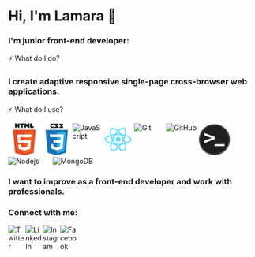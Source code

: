 # Hi, I'm Lamara 👋

### I'm junior front-end developer:<br>
:zap: What do I do? <br>

### I create adaptive responsive single-page cross-browser web applications.

:zap: What do I use? <br>

<img align="left" alt="HTML5" width="65px" src="https://raw.githubusercontent.com/github/explore/80688e429a7d4ef2fca1e82350fe8e3517d3494d/topics/html/html.png" />
<img align="left" alt="CSS3" width="65px" src="https://raw.githubusercontent.com/github/explore/80688e429a7d4ef2fca1e82350fe8e3517d3494d/topics/css/css.png" />
<img align="left" alt="JavaScript" width="60px" src="https://user-images.githubusercontent.com/58632996/126033521-08a4c2cd-96b8-47a6-9516-adcd596bf99d.png" />
<img align="left" alt="React" width="65px" src="https://raw.githubusercontent.com/github/explore/80688e429a7d4ef2fca1e82350fe8e3517d3494d/topics/react/react.png" />
<!-- <img align="left" alt="MongoDB" width="65px" src="https://raw.githubusercontent.com/github/explore/80688e429a7d4ef2fca1e82350fe8e3517d3494d/topics/mongodb/mongodb.png" /> -->
<img align="left" alt="Git" width="65px" src="https://user-images.githubusercontent.com/58632996/126033502-eaf4d8d6-722e-4a18-924f-cdd30bd98d8a.png" />
<img align="left" alt="GitHub" width="65px" src="https://user-images.githubusercontent.com/58632996/125980781-d353f38c-479e-47d0-9adb-62125bf6c10e.png" />
<img alt="Terminal" width="65px" src="https://raw.githubusercontent.com/github/explore/80688e429a7d4ef2fca1e82350fe8e3517d3494d/topics/terminal/terminal.png" />
<img align="left" alt="Nodejs" width="90px" src="https://user-images.githubusercontent.com/58632996/125951856-102b1f10-c12b-4c73-a8d2-5ba479fb467f.png" />
<img alt="MongoDB" width="90px" src="https://user-images.githubusercontent.com/58632996/125980165-677df469-1474-4997-ae94-48c33ee1cfab.png" />

### I want to improve as a front-end developer and work with professionals.<br>

### Connect with me:

[<img align="left" alt="Twitter" width="35px" src="https://user-images.githubusercontent.com/58632996/125951636-a8139f32-6854-4693-b8dd-37b51a7fe18f.png" />][twitter]
[<img align="left" alt="LinkedIn" width="35px" src="https://user-images.githubusercontent.com/58632996/125951536-c2f46165-6ef5-478c-a9d3-2dc0b708b9f8.png" />][linkedin]
[<img align="left" alt="Instagram" width="35px" src="https://user-images.githubusercontent.com/58632996/125951261-b1e3d8a0-d597-46a4-b4a4-f3337f13bc95.png" />][instagram]
[<img align="left" alt="Facebook" width="35px" src="https://user-images.githubusercontent.com/58632996/125951423-b293aa18-64c4-4429-9d89-91b79d35ce1b.png"/>][facebook]

<br />
</details>

[twitter]: https://twitter.com/Lamchik8
[instagram]: https://www.instagram.com/lamaralanchava/?hl=ru
[linkedin]: https://www.linkedin.com/in/lamara-lanchava-5653251bb/
[facebook]: https://www.facebook.com/lamara.lanchava/


<!--
**lamchik/lamchik** is a ✨ _special_ ✨ repository because its `README.md` (this file) appears on your GitHub profile.


-->
